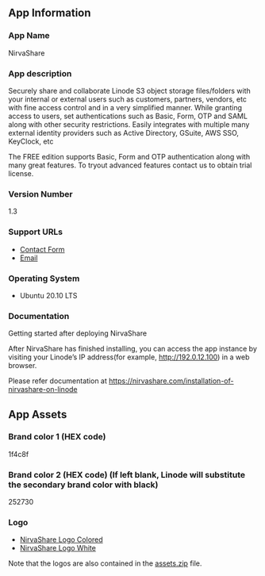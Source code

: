 ## App Information

### App Name

NirvaShare

### App description
Securely share and collaborate Linode S3 object storage files/folders with your internal or external users such as customers, partners, vendors, etc with fine access control and in a very simplified manner.
While granting access to users, set authentications such as Basic, Form, OTP and SAML along with other security restrictions.
Easily integrates with multiple many external identity providers such as Active Directory, GSuite, AWS SSO, KeyClock, etc

The FREE edition supports Basic, Form and OTP authentication along with many great features.
To tryout advanced features contact us to obtain trial license.

### Version Number

1.3

### Support URLs

* [Contact Form](https://nirvashare.com/contact-us/)
* [Email](mailto:support@nirvashare.com)

### Operating System

* Ubuntu 20.10 LTS 

### Documentation

Getting started after deploying NirvaShare

After NirvaShare has finished installing, you can access the app instance by visiting your Linode’s IP address(for example, http://192.0.12.100) in a web browser. 

Please refer documentation at https://nirvashare.com/installation-of-nirvashare-on-linode

## App Assets

### Brand color 1 (HEX code)

1f4c8f

### Brand color 2 (HEX code) (If left blank, Linode will substitute the secondary brand color with black)

252730

### Logo

* [NirvaShare Logo Colored](assets/logo-nirvashare.svg)
* [NirvaShare Logo White](assets/logo-nirvashare-white.svg)

Note that the logos are also contained in the [assets.zip](assets.zip) file.

